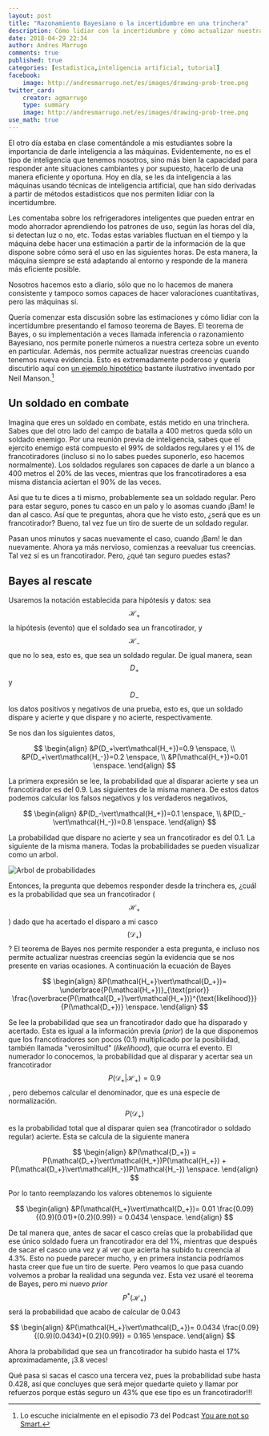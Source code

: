 ```yaml
---
layout: post
title: "Razonamiento Bayesiano o la incertidumbre en una trinchera"
description: Cómo lidiar con la incertidumbre y cómo actualizar nuestras creencias cuando tenemos nueva evidencia.
date: 2018-04-29 22:34
author: Andres Marrugo
comments: true
published: true
categories: [estadistica,inteligencia artificial, tutorial]
facebook:
    image: http://andresmarrugo.net/es/images/drawing-prob-tree.png
twitter_card:
    creator: agmarrugo
    type: summary
    image: http://andresmarrugo.net/es/images/drawing-prob-tree.png
use_math: true
---
```




El otro día estaba en clase comentándole a mis estudiantes sobre la importancia de darle inteligencia a las máquinas. Evidentemente, no es el tipo de inteligencia que tenemos nosotros, sino más bien la capacidad para responder ante situaciones cambiantes y por supuesto, hacerlo de una manera eficiente y oportuna. Hoy en día, se les da inteligencia a las máquinas usando técnicas de inteligencia artificial, que han sido derivadas a partir de métodos estadísticos que nos permiten lidiar con la incertidumbre.

<!-- more -->

Les comentaba sobre los refrigeradores inteligentes que pueden entrar en modo ahorrador aprendiendo los patrones de uso, según las horas del día, si detectan luz o no, etc. Todas estas variables fluctuan en el tiempo y la máquina debe hacer una estimación a partir de la información de la que dispone sobre cómo será el uso en las siguientes horas. De esta manera, la máquina siempre se está adaptando al entorno y responde de la manera más eficiente posible. 

Nosotros hacemos esto a diario, sólo que no lo hacemos de manera consistente y tampoco somos capaces de hacer valoraciones cuantitativas, pero las máquinas sí. 

Quería comenzar esta discusión sobre las estimaciones y cómo lidiar con la incertidumbre presentando el famoso teorema de Bayes. El teorema de Bayes, o su implementación a veces llamada inferencia o razonamiento Bayesiano, nos permite ponerle números a nuestra certeza sobre un evento en particular. Además, nos permite actualizar nuestras creencias cuando tenemos nueva evidencia. Esto es extremadamente poderoso y quería discutirlo aquí con [un ejemplo hipotético][manson] bastante ilustrativo inventado por Neil Manson.[^fn1]

[^fn1]: Lo escuche inicialmente en el episodio 73 del Podcast [You are not so Smart.][notsmart]

## Un soldado en combate

Imagina que eres un soldado en combate, estás metido en una trinchera. Sabes que del otro lado del campo de batalla a 400 metros queda sólo un soldado enemigo. Por una reunión previa de inteligencia, sabes que el ejercito enemigo está compuesto el 99% de soldados regulares y el 1% de francotiradores (incluso si no lo sabes puedes suponerlo, eso hacemos normalmente). Los soldados regulares son capaces de darle a un blanco a 400 metros el 20% de las veces, mientras que los francotiradores a esa misma distancia aciertan el 90% de las veces.

Así que tu te dices a ti mismo, probablemente sea un soldado regular. Pero para estar seguro, pones tu casco en un palo y lo asomas cuando ¡Bam! le dan al casco. Así que te preguntas, ahora que he visto esto, ¿será que es un francotirador? Bueno, tal vez fue un tiro de suerte de un soldado regular.

Pasan unos minutos y sacas nuevamente el caso, cuando ¡Bam! le dan nuevamente. Ahora ya más nervioso, comienzas a reevaluar tus creencias. Tal vez sí es un francotirador. Pero, ¿qué tan seguro puedes estas?

## Bayes al rescate

Usaremos la notación establecida para hipótesis y datos: sea $$\mathcal{H}_+$$ la hipótesis (evento) que el soldado sea un francotirador, y $$\mathcal{H}_-$$ que no lo sea, esto es, que sea un soldado regular. De igual manera, sean $$D_+$$ y $$D_-$$ los datos positivos y negativos de una prueba, esto es, que un soldado dispare y acierte y que dispare y no acierte, respectivamente.

Se nos dan los siguientes datos,

$$
\begin{align}
&P(D_+\vert\mathcal{H_+})=0.9 \enspace, \\ 
&P(D_+\vert\mathcal{H_-})=0.2 \enspace, \\ 
&P(\mathcal{H_+})=0.01 \enspace.
\end{align}
$$

La primera expresión se lee, la probabilidad que al disparar acierte y sea un francotirador es del 0.9. Las siguientes de la misma manera. De estos datos podemos calcular los falsos negativos y los verdaderos negativos,

$$
\begin{align}
&P(D_-\vert\mathcal{H_+})=0.1 \enspace, \\ 
&P(D_-\vert\mathcal{H_-})=0.8 \enspace.
\end{align}
$$

La probabilidad que dispare no acierte y sea un francotirador es del 0.1. La siguiente de la misma manera. Todas la probabilidades se pueden visualizar como un arbol.


<div class="aic" style="width:460px"><img src="http://andresmarrugo.net/es/images/drawing-prob-tree.png" alt="Arbol de probabilidades" width="" height="" border="0" /><br></div>

Entonces, la pregunta que debemos responder desde la trinchera es, ¿cuál es la probabilidad que sea un francotirador ($$\mathcal{H_+}$$) dado que ha acertado el disparo a mi casco $$(\mathcal{D_+})$$? El teorema de Bayes nos permite responder a esta pregunta, e incluso nos permite actualizar nuestras creencias según la evidencia que se nos presente en varias ocasiones. A continuación la ecuación de Bayes

$$
\begin{align}
&P(\mathcal{H_+}\vert\mathcal{D_+})= \underbrace{P(\mathcal{H_+})}_{\text{prior}} \frac{\overbrace{P(\mathcal{D_+}\vert\mathcal{H_+})}^{\text{likelihood}}}{P(\mathcal{D_+})} \enspace.
\end{align}
$$

Se lee la probabilidad que sea un francotirador dado que ha disparado y acertado. Esta es igual a la información previa (*prior*) de la que disponemos que los francotiradores son pocos (0.1) multiplicado por la posibilidad, también llamada "verosimiltud" (*likelihood*), que ocurra el evento. El numerador lo conocemos, la probabilidad que al disparar y acertar sea un francotirador $$P(\mathcal{D_+}\vert\mathcal{H_+})=0.9$$, pero debemos calcular el denominador, que es una especie de normalización. $$P(\mathcal{D_+})$$ es la probabilidad total que al disparar quien sea (francotirador o soldado regular) acierte. Esta se calcula de la siguiente manera

$$
\begin{align}
&P(\mathcal{D_+}) = P(\mathcal{D_+}\vert\mathcal{H_+})P(\mathcal{H_+}) + P(\mathcal{D_+}\vert\mathcal{H_-})P(\mathcal{H_-}) \enspace.
\end{align}
$$

Por lo tanto reemplazando los valores obtenemos lo siguiente

$$
\begin{align}
&P(\mathcal{H_+}\vert\mathcal{D_+})= 0.01 \frac{0.09}{(0.9)(0.01)+(0.2)(0.99)} = 0.0434 \enspace.
\end{align}
$$

De tal manera que, antes de sacar el casco creías que la probabilidad que ese único soldado fuera un francotirador era del 1%, mientras que después de sacar el casco una vez y al ver que acierta ha subido tu creencia al 4.3%. Esto no puede parecer mucho, y en primera instancia podríamos hasta creer que fue un tiro de suerte. Pero veamos lo que pasa cuando volvemos a probar la realidad una segunda vez. Esta vez usaré el teorema de Bayes, pero mi nuevo *prior* $$P^{\ast}(\mathcal{H_+})$$ será la probabilidad que acabo de calcular de 0.043

$$
\begin{align}
&P(\mathcal{H_+}\vert\mathcal{D_+})= 0.0434 \frac{0.09}{(0.9)(0.0434)+(0.2)(0.99)} = 0.165 \enspace.
\end{align}
$$

Ahora la probabilidad que sea un francotirador ha subido hasta el 17% aproximadamente, ¡3.8 veces! 

Qué pasa si sacas el casco una tercera vez, pues la probabilidad sube hasta 0.428, así que concluyes que será mejor quedarte quieto y llamar por refuerzos porque estás seguro un 43% que ese tipo es un francotirador!!!


[manson]: http://www.lancaster.ac.uk/ppr/about-us/people/neil-manson#projects "Neil Manson | Politics, Philosophy & Religion | Lancaster University"
[notsmart]: https://youarenotsosmart.com/2016/04/08/yanss-073-how-to-get-the-most-out-of-realizing-you-are-wrong-by-using-bayes-theorem-to-update-your-beliefs/ "YANSS 073 – How to get the most out of realizing you are wrong by using Bayes’ Theorem to update your beliefs – You Are Not So Smart"
